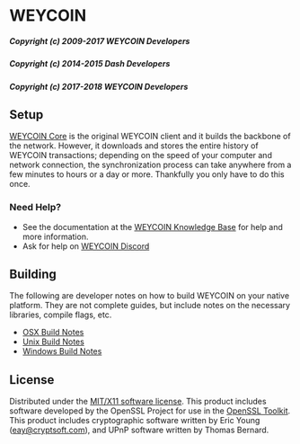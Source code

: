 WEYCOIN
======

##### Copyright (c) 2009-2017 WEYCOIN Developers
##### Copyright (c) 2014-2015 Dash Developers
##### Copyright (c) 2017-2018 WEYCOIN Developers

Setup
---------------------
[WEYCOIN Core](https://github.com/squbs/weycoin/releases) is the original WEYCOIN client and it builds the backbone of the network. However, it downloads and stores the entire history of WEYCOIN transactions; depending on the speed of your computer and network connection, the synchronization process can take anywhere from a few minutes to hours or a day or more. Thankfully you only have to do this once.

### Need Help?

* See the documentation at the [WEYCOIN Knowledge Base](https://kb.weycoin.info)
for help and more information.
* Ask for help on [WEYCOIN Discord](https://discord.gg/5gzvadZ)


Building
---------------------
The following are developer notes on how to build WEYCOIN on your native platform. They are not complete guides, but include notes on the necessary libraries, compile flags, etc.

- [OSX Build Notes](build-osx.md)
- [Unix Build Notes](build-unix.md)
- [Windows Build Notes](build-msw.md)

License
---------------------
Distributed under the [MIT/X11 software license](http://www.opensource.org/licenses/mit-license.php).
This product includes software developed by the OpenSSL Project for use in the [OpenSSL Toolkit](http://www.openssl.org/). This product includes
cryptographic software written by Eric Young ([eay@cryptsoft.com](mailto:eay@cryptsoft.com)), and UPnP software written by Thomas Bernard.
